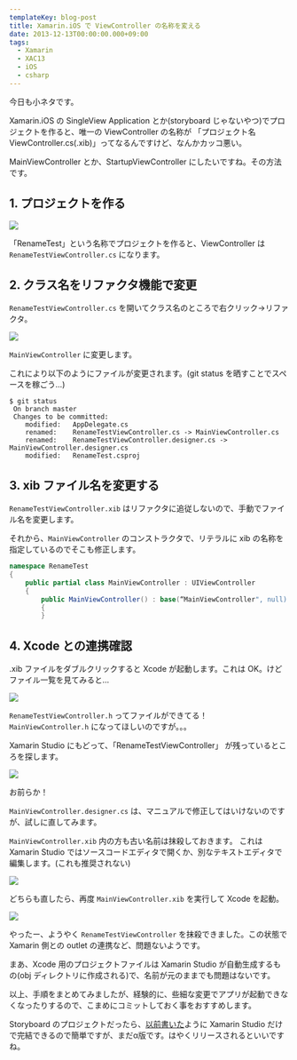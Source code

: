 ```yaml
---
templateKey: blog-post
title: Xamarin.iOS で ViewController の名称を変える
date: 2013-12-13T00:00:00.000+09:00
tags:
  - Xamarin
  - XAC13
  - iOS
  - csharp
---
```

今日も小ネタです。

Xamarin.iOS の SingleView Application とか(storyboard じゃないやつ)でプロジェクトを作ると、唯一の ViewController の名称が 「プロジェクト名ViewController.cs(.xib)」ってなるんですけど、なんかカッコ悪い。
<!--more-->
MainViewController とか、StartupViewController にしたいですね。その方法です。

## 1. プロジェクトを作る

![](/img/posts/xamarin_ios_rename_viewcontoller_01.png)

「RenameTest」という名称でプロジェクトを作ると、ViewController は ``RenameTestViewController.cs`` になります。

## 2. クラス名をリファクタ機能で変更

``RenameTestViewController.cs`` を開いてクラス名のところで右クリック→リファクタ。

![](/img/posts/xamarin_ios_rename_viewcontoller_02.png)

``MainViewController`` に変更します。

これにより以下のようにファイルが変更されます。(git status を晒すことでスペースを稼ごう…)

```
$ git status
 On branch master
 Changes to be committed:
	modified:   AppDelegate.cs
	renamed:    RenameTestViewController.cs -> MainViewController.cs
	renamed:    RenameTestViewController.designer.cs -> MainViewController.designer.cs
	modified:   RenameTest.csproj
```

## 3. xib ファイル名を変更する

``RenameTestViewController.xib`` はリファクタに追従しないので、手動でファイル名を変更します。

それから、``MainViewController`` のコンストラクタで、リテラルに xib の名称を指定しているのでそこも修正します。

```csharp MainViewController.cs
namespace RenameTest
{
    public partial class MainViewController : UIViewController
    {
        public MainViewController() : base(“MainViewController", null) // ← ココ！
        {
        }
```

## 4. Xcode との連携確認

.xib ファイルをダブルクリックすると Xcode が起動します。これは OK。けどファイル一覧を見てみると…

![](/img/posts/xamarin_ios_rename_viewcontoller_03.png)

``RenameTestViewController.h`` ってファイルができてる！
``MainViewController.h`` になってほしいのですが。。。

Xamarin Studio にもどって、「RenameTestViewController」 が残っているところを探します。

![](/img/posts/xamarin_ios_rename_viewcontoller_04.png)

お前らか！

``MainViewController.designer.cs`` は、マニュアルで修正してはいけないのですが、試しに直してみます。

``MainViewController.xib`` 内の方も古い名前は抹殺しておきます。
これは Xamarin Studio ではソースコードエディタで開くか、別なテキストエディタで編集します。(これも推奨されない)

![](/img/posts/xamarin_ios_rename_viewcontoller_05.png)

どちらも直したら、再度 ``MainViewController.xib`` を実行して Xcode を起動。

![](/img/posts/xamarin_ios_rename_viewcontoller_06.png)

やったー、ようやく ``RenameTestViewController`` を抹殺できました。この状態で Xamarin 側との outlet の連携など、問題ないようです。

まあ、Xcode 用のプロジェクトファイルは Xamarin Studio が自動生成するもの(obj ディレクトリに作成される)で、名前が元のままでも問題はないです。

以上、手順をまとめてみましたが、経験的に、些細な変更でアプリが起動できなくなったりするので、こまめにコミットしておく事をおすすめします。

Storyboard のプロジェクトだったら、[以前書いた](http://qiita.com/amay077/items/716742474bce343c5729)ように Xamarin Studio だけで完結できるので簡単ですが、まだα版です。はやくリリースされるといいですね。